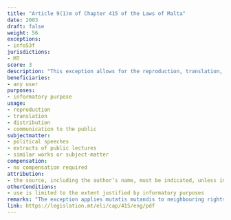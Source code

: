 ```yaml
---
title: "Article 9(1)m of Chapter 415 of the Laws of Malta"
date: 2003
draft: false
weight: 56
exceptions:
- info53f
jurisdictions:
- MT
score: 3
description: "This exception allows for the reproduction, translation, distribution or communication to the public of political speeches as well as extracts of public lectures or similar works or subject-matter to the extent justified by informatory purposes and provided that the source, including the author’s name, is, except where this is impossible, indicated." 
beneficiaries:
- any user
purposes: 
- informatory purpose
usage:
- reproduction
- translation
- distribution 
- communication to the public
subjectmatter:
- political speeches 
- extracts of public lectures 
- similar works or subject-matter
compensation:
- no compensation required
attribution: 
- the source, including the author’s name, must be indicated, unless impossible 
otherConditions: 
- use is limited to the extent justified by informatory purposes
remarks: "The exception applies mutatis mutandis to neighbouring rights under art. 21 of Cap.415."
link: https://legislation.mt/eli/cap/415/eng/pdf
---
```

